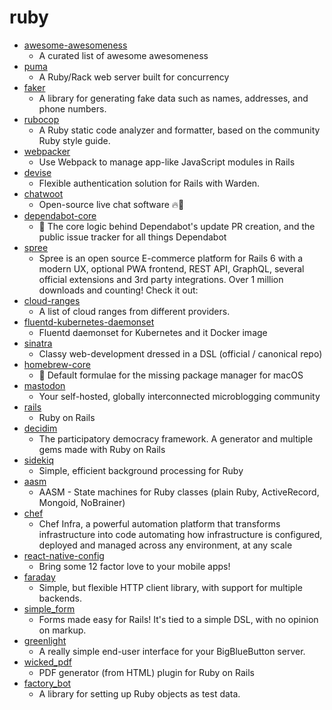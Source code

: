 # ruby
- [awesome-awesomeness](https://github.com/bayandin/awesome-awesomeness)
  - A curated list of awesome awesomeness
- [puma](https://github.com/puma/puma)
  - A Ruby/Rack web server built for concurrency
- [faker](https://github.com/faker-ruby/faker)
  - A library for generating fake data such as names, addresses, and phone numbers.
- [rubocop](https://github.com/rubocop-hq/rubocop)
  - A Ruby static code analyzer and formatter, based on the community Ruby style guide.
- [webpacker](https://github.com/rails/webpacker)
  - Use Webpack to manage app-like JavaScript modules in Rails
- [devise](https://github.com/heartcombo/devise)
  - Flexible authentication solution for Rails with Warden.
- [chatwoot](https://github.com/chatwoot/chatwoot)
  - Open-source live chat software 🔥💬
- [dependabot-core](https://github.com/dependabot/dependabot-core)
  - 🤖 The core logic behind Dependabot's update PR creation, and the public issue tracker for all things Dependabot
- [spree](https://github.com/spree/spree)
  - Spree is an open source E-commerce platform for Rails 6 with a modern UX, optional PWA frontend, REST API, GraphQL, several official extensions and 3rd party integrations. Over 1 million downloads and counting! Check it out:
- [cloud-ranges](https://github.com/pry0cc/cloud-ranges)
  - A list of cloud ranges from different providers.
- [fluentd-kubernetes-daemonset](https://github.com/fluent/fluentd-kubernetes-daemonset)
  - Fluentd daemonset for Kubernetes and it Docker image
- [sinatra](https://github.com/sinatra/sinatra)
  - Classy web-development dressed in a DSL (official / canonical repo)
- [homebrew-core](https://github.com/Homebrew/homebrew-core)
  - 🍻 Default formulae for the missing package manager for macOS
- [mastodon](https://github.com/tootsuite/mastodon)
  - Your self-hosted, globally interconnected microblogging community
- [rails](https://github.com/rails/rails)
  - Ruby on Rails
- [decidim](https://github.com/decidim/decidim)
  - The participatory democracy framework. A generator and multiple gems made with Ruby on Rails
- [sidekiq](https://github.com/mperham/sidekiq)
  - Simple, efficient background processing for Ruby
- [aasm](https://github.com/aasm/aasm)
  - AASM - State machines for Ruby classes (plain Ruby, ActiveRecord, Mongoid, NoBrainer)
- [chef](https://github.com/chef/chef)
  - Chef Infra, a powerful automation platform that transforms infrastructure into code automating how infrastructure is configured, deployed and managed across any environment, at any scale
- [react-native-config](https://github.com/luggit/react-native-config)
  - Bring some 12 factor love to your mobile apps!
- [faraday](https://github.com/lostisland/faraday)
  - Simple, but flexible HTTP client library, with support for multiple backends.
- [simple_form](https://github.com/heartcombo/simple_form)
  - Forms made easy for Rails! It's tied to a simple DSL, with no opinion on markup.
- [greenlight](https://github.com/bigbluebutton/greenlight)
  - A really simple end-user interface for your BigBlueButton server.
- [wicked_pdf](https://github.com/mileszs/wicked_pdf)
  - PDF generator (from HTML) plugin for Ruby on Rails
- [factory_bot](https://github.com/thoughtbot/factory_bot)
  - A library for setting up Ruby objects as test data.
